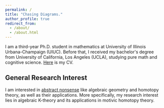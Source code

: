 ```yaml
---
permalink: /
title: "Chasing Diagrams."
author_profile: true
redirect_from: 
  - /about/
  - /about.html
---
```


I am a third-year Ph.D. student in mathematics at University of Illinois Urbana-Champaign (UIUC). Before that, I received my bachelor's degree from University of California, Los Angeles (UCLA), studying pure math and cognitive science. [Here](https://jiantongliu.github.io/files/Jiantong_Liu_CV.pdf) is my CV. 

General Research Interest
------
I am interested in [abstract nonsense](https://en.wikipedia.org/wiki/Abstract_nonsense) like algebraic geometry and homotopy theory, as well as their applications. More specifically, my research interest lies in algebraic K-theory and its applications in motivic homotopy theory. 
